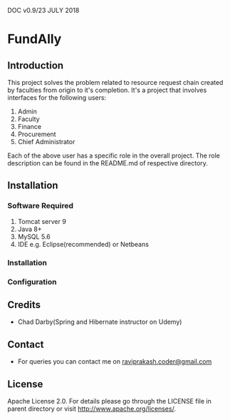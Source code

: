DOC v0.9/23 JULY 2018

# FundAlly

## Introduction
This project solves the problem related to resource request chain created by faculties from origin to it's completion.
It's a project that involves interfaces for the following users:

1. Admin
2. Faculty
3. Finance
4. Procurement
5. Chief Administrator

Each of the above user has a specific role in the overall project. The role description can be found in the README.md of respective directory.

## Installation

### Software Required
1. Tomcat server 9
2. Java 8+
3. MySQL 5.6
4. IDE e.g. Eclipse(recommended) or Netbeans

### Installation


### Configuration


## Credits
  * Chad Darby(Spring and Hibernate instructor on Udemy)

## Contact
  * For queries you can contact me on raviprakash.coder@gmail.com

## License
Apache License 2.0. For details please go through the LICENSE file in parent directory or visit http://www.apache.org/licenses/.
